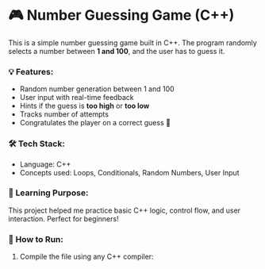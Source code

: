 # 🎮 Number Guessing Game (C++)

This is a simple number guessing game built in C++. The program randomly selects a number between **1 and 100**, and the user has to guess it.

### 💡 Features:
- Random number generation between 1 and 100
- User input with real-time feedback
- Hints if the guess is **too high** or **too low**
- Tracks number of attempts
- Congratulates the player on a correct guess 🎉

### 🛠️ Tech Stack:
- Language: C++
- Concepts used: Loops, Conditionals, Random Numbers, User Input

### 🧠 Learning Purpose:
This project helped me practice basic C++ logic, control flow, and user interaction. Perfect for beginners!

### 🚀 How to Run:
1. Compile the file using any C++ compiler:

